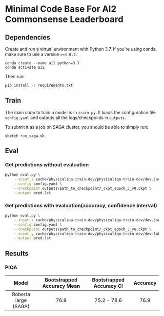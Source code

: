 # Minimal Code Base For AI2 Commonsense Leaderboard

## Dependencies

Create and run a virtual environment with Python 3.7. If you're using conda, make sure to use a version `>=4.8.2`.

```
conda create --name ai2 python=3.7
conda activate ai2
```

Then run:

```bash
pip install -r requirements.txt
```

## Train


The main code to train a model is in `train.py`. It loads the configuration file `config.yaml` and outputs all the logs/checkpoints in `outputs`. 

To submit it as a job on SAGA cluster, you should be able to simply run:

```
sbatch run_saga.sh
```

## Eval

### Get predictions without evaluation
```bash
python eval.py \
    --input_x cache/physicaliqa-train-dev/physicaliqa-train-dev/dev.jsonl \
    --config config.yaml \
    --checkpoint outputs/path_to_checkpoint/_ckpt_epoch_3_v0.ckpt \
    --output pred.lst
```

### Get predictions with evaluation(accuracy, confidence interval)

```bash
python eval.py \
    --input_x cache/physicaliqa-train-dev/physicaliqa-train-dev/dev.jsonl \
    --config config.yaml \
    --checkpoint outputs/path_to_checkpoint/_ckpt_epoch_3_v0.ckpt \
    --input_y cache/physicaliqa-train-dev/physicaliqa-train-dev/dev-labels.lst \
    --output pred.lst
```

## Results

### PIQA
|     Model     | Bootstrapped Accuracy Mean | Bootstrapped Accuracy CI | Accuracy |
|:-------------:|:--------------------------:|:------------------------:|:--------:|
| Roberta large (SAGA) |            76.9            |        75.2 - 78.6       |   76.9   |
